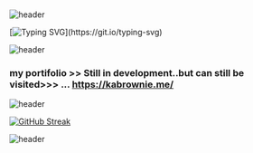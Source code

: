 ###
 ![header](https://capsule-render.vercel.app/api?type=rect&color=gradient&height=7&section=footer&text=&fontSize=20)

[![Typing SVG](https://readme-typing-svg.demolab.com/?lines=Hello+There+👋;This+is+Kevin+karanja;don't+ask+him+to+hack+your+ex!)](https://git.io/typing-svg)

![header](https://capsule-render.vercel.app/api?type=rect&color=gradient&height=7&section=footer&text=&fontSize=20)

### my portifolio >> Still in development..but can still be visited>>> ... https://kabrownie.me/ 

![header](https://capsule-render.vercel.app/api?type=rect&color=gradient&height=7&section=footer&text=&fontSize=20)



[![GitHub Streak](https://github-readme-streak-stats.herokuapp.com/?user=kabrownie&theme=radical)](https://git.io/streak-stats)

![header](https://capsule-render.vercel.app/api?type=rect&color=gradient&height=7&section=footer&text=&fontSize=20)
